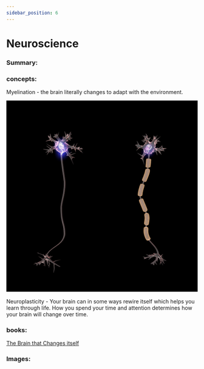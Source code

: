 ```yaml
---
sidebar_position: 6
---
```


# Neuroscience

### Summary: 





### concepts:


Myelination - the brain literally changes to adapt with the environment.

![Myelin](../../../static/img/academic/myelination.gif)

Neuroplasticity - Your brain can in some ways rewire itself which helps you learn through life. 
How you spend your time and attention determines how your brain will change over time.


### books:

[The Brain that Changes itself](https://www.goodreads.com/book/show/570172.The_Brain_that_Changes_Itself)


### Images:





